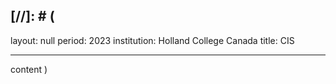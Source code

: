[//]: # (
---

layout: null 
period: 2023
institution: Holland College Canada
title: CIS

---

content
)
